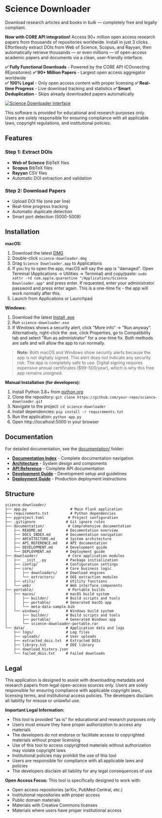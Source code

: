 # Science Downloader

Download research articles and books in bulk — completely free and legally compliant.

**Now with CORE API integration!** Access 90+ million open access research papers from thousands of repositories worldwide. Install in just 3 clicks. Effortlessly extract DOIs from Web of Science, Scopus, and Rayyan, then automatically retrieve thousands — or even millions — of open-access academic papers and documents via a clean, user-friendly interface.

**✅ Fully Functional Downloads** - Powered by the CORE API (COnnecting REpositories)
**✅ 90+ Million Papers** - Largest open access aggregator worldwide  
**✅ 100% Legal** - Only open access content with proper licensing
**✅ Real-time Progress** - Live download tracking and statistics
**✅ Smart Deduplication** - Skips already downloaded papers automatically

[![Science Downloader Interface](https://github.com/user-attachments/assets/7349d1e2-0b3e-4dca-9abf-9966113abb57)](https://github.com/matiasrodlo/science-downloader?tab=readme-ov-file#installation)

This software is provided for educational and research purposes only. Users are solely responsible for ensuring compliance with all applicable laws, copyright regulations, and institutional policies.

## Features

### Step 1: Extract DOIs
- **Web of Science** BibTeX files
- **Scopus** BibTeX files  
- **Rayyan** CSV files
- Automatic DOI extraction and validation

### Step 2: Download Papers
- Upload DOI file (one per line)
- Real-time progress tracking
- Automatic duplicate detection
- Smart port detection (5000-5009)

## Installation

**macOS:**
1. Download the latest [DMG](https://github.com/matiasrodlo/science-downloader/raw/refs/heads/main/portable/macos/portable/science-downloader.dmg)
2. Double-click `science-downloader.dmg`
3. Drag `Science Downloader.app` to Applications
4. If you try to open the app, macOS will say the app is "damaged". Open Terminal (Applications → Utilities → Terminal) and copy/paste: `sudo xattr -rd com.apple.quarantine "/Applications/Science Downloader.app"` and press enter. If requested, enter your administrator password and press enter again. This is a one-time fix - the app will work normally after this.
5. Launch from Applications or Launchpad

**Windows:**
1. Download the latest [Install .exe](https://github.com/matiasrodlo/science-downloader/raw/refs/heads/main/portable/windows/portable/science-downloader.exe)
2. Run `science-downloader.exe`
3. If Windows shows a security alert, click "More info" → "Run anyway". Alternatively, right-click the .exe, click Properties, go to Compatibility tab and select "Run as administrator" for a one-time fix. Both methods are safe and will allow the app to run normally.

> **Note:** Both macOS and Windows show security alerts because the app is not digitally signed. This alert does not indicate any security risk. The app is completely safe to use. Digital signing requires expensive annual certificates ($99-500/year), which is why this free app remains unsigned.

**Manual Installation (for developers):**
1. Install Python 3.8+ from [python.org](https://python.org)
2. Clone the repository: `git clone https://github.com/your-repo/science-downloader.git`
3. Navigate to the project: `cd science-downloader`
4. Install dependencies: `pip install -r requirements.txt`
5. Run the application: `python app.py`
6. Open http://localhost:5000 in your browser

## Documentation

For detailed documentation, see the [documentation/](documentation/) folder:

- **[Documentation Index](documentation/DOCS_INDEX.md)** - Complete documentation navigation
- **[Architecture](documentation/ARCHITECTURE.md)** - System design and components
- **[API Reference](documentation/API_REFERENCE.md)** - Complete API documentation
- **[Development Guide](documentation/DEVELOPMENT.md)** - Development setup and guidelines
- **[Deployment Guide](documentation/DEPLOYMENT.md)** - Production deployment instructions

## Structure

```
science-downloader/
├── app.py                    # Main Flask application
├── requirements.txt          # Python dependencies
├── pyproject.toml           # Project configuration
├── .gitignore              # Git ignore rules
├── documentation/           # Comprehensive documentation
│   ├── README.md           # Documentation overview
│   ├── DOCS_INDEX.md       # Documentation navigation
│   ├── ARCHITECTURE.md     # System architecture
│   ├── API_REFERENCE.md    # API documentation
│   ├── DEVELOPMENT.md      # Development guide
│   └── DEPLOYMENT.md       # Deployment guide
├── downloader/              # Core application modules
│   ├── __init__.py         # Package initialization
│   ├── config/             # Configuration settings
│   ├── core/               # Core business logic
│   │   ├── downloaders/    # Download engines
│   │   └── extractors/     # DOI extraction modules
│   ├── utils/              # Utility functions
│   └── web/                # Web interface components
├── portable/                # Portable builds
│   ├── macos/              # macOS build system
│   │   ├── builder/        # Build scripts and tools
│   │   ├── portable/       # Generated macOS app
│   │   └── meta-data-sample.bib
│   └── windows/            # Windows build system
│       ├── builder/        # Build scripts and tools
│       ├── portable/       # Generated Windows app
│       └── science-downloader-portable.rar
└── data/                   # Application data and logs
    ├── logs/               # Log files
    ├── uploads/            # User uploads
    ├── extracted_dois.txt  # Extracted DOIs
    ├── library.txt         # DOI library
    ├── download_history.json
    └── failed_dois.txt     # Failed downloads
```

## Legal

This application is designed to assist with downloading metadata and research papers from legal open-access sources only. Users are solely responsible for ensuring compliance with applicable copyright laws, licensing terms, and institutional access policies. The developers disclaim all liability for misuse or unlawful use.

**Important Legal Information:**
- This tool is provided "as is" for educational and research purposes only
- Users must ensure they have proper authorization to access any materials
- The developers do not endorse or facilitate access to copyrighted materials without proper licensing
- Use of this tool to access copyrighted materials without authorization may violate copyright laws
- Institutional policies may prohibit the use of this tool
- Users are responsible for compliance with all applicable laws and policies
- The developers disclaim all liability for any legal consequences of use

**Open Access Focus:** This tool is specifically designed to work with:
- Open access repositories (arXiv, PubMed Central, etc.)
- Institutional repositories with proper access
- Public domain materials
- Materials with Creative Commons licenses
- Materials where users have proper institutional access